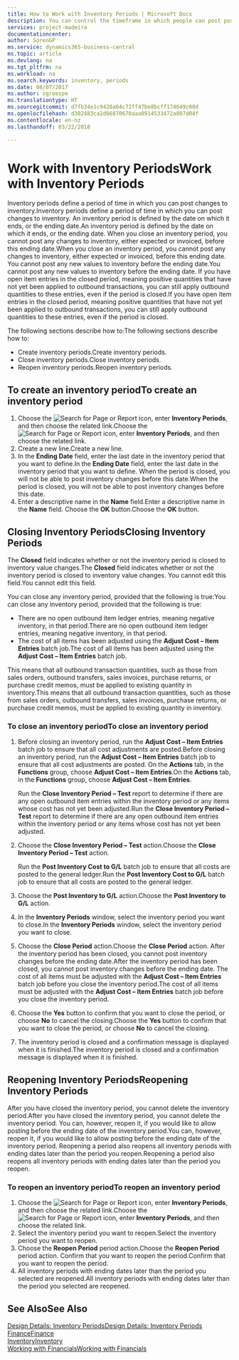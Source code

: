 ```yaml
---
title: How to Work with Inventory Periods | Microsoft Docs
description: You can control the timeframe in which people can post post changes to inventory by defining inventory periods.
services: project-madeira
documentationcenter: 
author: SorenGP
ms.service: dynamics365-business-central
ms.topic: article
ms.devlang: na
ms.tgt_pltfrm: na
ms.workload: na
ms.search.keywords: inventory, periods
ms.date: 08/07/2017
ms.author: sgroespe
ms.translationtype: HT
ms.sourcegitcommit: d7fb34e1c9428a64c71ff47be8bcff174649c00d
ms.openlocfilehash: d302483ca2d66870670aaa0914533472a807d04f
ms.contentlocale: en-nz
ms.lasthandoff: 03/22/2018

---
```

# <a name="work-with-inventory-periods"></a><span data-ttu-id="8dca3-103">Work with Inventory Periods</span><span class="sxs-lookup"><span data-stu-id="8dca3-103">Work with Inventory Periods</span></span>
<span data-ttu-id="8dca3-104">Inventory periods define a period of time in which you can post changes to inventory.</span><span class="sxs-lookup"><span data-stu-id="8dca3-104">Inventory periods define a period of time in which you can post changes to inventory.</span></span> <span data-ttu-id="8dca3-105">An inventory period is defined by the date on which it ends, or the ending date.</span><span class="sxs-lookup"><span data-stu-id="8dca3-105">An inventory period is defined by the date on which it ends, or the ending date.</span></span> <span data-ttu-id="8dca3-106">When you close an inventory period, you cannot post any changes to inventory, either expected or invoiced, before this ending date.</span><span class="sxs-lookup"><span data-stu-id="8dca3-106">When you close an inventory period, you cannot post any changes to inventory, either expected or invoiced, before this ending date.</span></span> <span data-ttu-id="8dca3-107">You cannot post any new values to inventory before the ending date.</span><span class="sxs-lookup"><span data-stu-id="8dca3-107">You cannot post any new values to inventory before the ending date.</span></span> <span data-ttu-id="8dca3-108">If you have open item entries in the closed period, meaning positive quantities that have not yet been applied to outbound transactions, you can still apply outbound quantities to these entries, even if the period is closed.</span><span class="sxs-lookup"><span data-stu-id="8dca3-108">If you have open item entries in the closed period, meaning positive quantities that have not yet been applied to outbound transactions, you can still apply outbound quantities to these entries, even if the period is closed.</span></span>  

<span data-ttu-id="8dca3-109">The following sections describe how to:</span><span class="sxs-lookup"><span data-stu-id="8dca3-109">The following sections describe how to:</span></span>  

* <span data-ttu-id="8dca3-110">Create inventory periods.</span><span class="sxs-lookup"><span data-stu-id="8dca3-110">Create inventory periods.</span></span>  
* <span data-ttu-id="8dca3-111">Close inventory periods.</span><span class="sxs-lookup"><span data-stu-id="8dca3-111">Close inventory periods.</span></span>  
* <span data-ttu-id="8dca3-112">Reopen inventory periods.</span><span class="sxs-lookup"><span data-stu-id="8dca3-112">Reopen inventory periods.</span></span>  

## <a name="to-create-an-inventory-period"></a><span data-ttu-id="8dca3-113">To create an inventory period</span><span class="sxs-lookup"><span data-stu-id="8dca3-113">To create an inventory period</span></span>  
1. <span data-ttu-id="8dca3-114">Choose the ![Search for Page or Report](media/ui-search/search_small.png "Search for Page or Report icon") icon, enter **Inventory Periods**, and then choose the related link.</span><span class="sxs-lookup"><span data-stu-id="8dca3-114">Choose the ![Search for Page or Report](media/ui-search/search_small.png "Search for Page or Report icon") icon, enter **Inventory Periods**, and then choose the related link.</span></span>  
2. <span data-ttu-id="8dca3-115">Create a new line.</span><span class="sxs-lookup"><span data-stu-id="8dca3-115">Create a new line.</span></span>  
3. <span data-ttu-id="8dca3-116">In the **Ending Date** field, enter the last date in the inventory period that you want to define.</span><span class="sxs-lookup"><span data-stu-id="8dca3-116">In the **Ending Date** field, enter the last date in the inventory period that you want to define.</span></span> <span data-ttu-id="8dca3-117">When the period is closed, you will not be able to post inventory changes before this date.</span><span class="sxs-lookup"><span data-stu-id="8dca3-117">When the period is closed, you will not be able to post inventory changes before this date.</span></span>  
4. <span data-ttu-id="8dca3-118">Enter a descriptive name in the **Name** field.</span><span class="sxs-lookup"><span data-stu-id="8dca3-118">Enter a descriptive name in the **Name** field.</span></span> <span data-ttu-id="8dca3-119">Choose the **OK** button.</span><span class="sxs-lookup"><span data-stu-id="8dca3-119">Choose the **OK** button.</span></span>  

## <a name="closing-inventory-periods"></a><span data-ttu-id="8dca3-120">Closing Inventory Periods</span><span class="sxs-lookup"><span data-stu-id="8dca3-120">Closing Inventory Periods</span></span>  
<span data-ttu-id="8dca3-121">The **Closed** field indicates whether or not the inventory period is closed to inventory value changes.</span><span class="sxs-lookup"><span data-stu-id="8dca3-121">The **Closed** field indicates whether or not the inventory period is closed to inventory value changes.</span></span> <span data-ttu-id="8dca3-122">You cannot edit this field.</span><span class="sxs-lookup"><span data-stu-id="8dca3-122">You cannot edit this field.</span></span>  

<span data-ttu-id="8dca3-123">You can close any inventory period, provided that the following is true:</span><span class="sxs-lookup"><span data-stu-id="8dca3-123">You can close any inventory period, provided that the following is true:</span></span>  

* <span data-ttu-id="8dca3-124">There are no open outbound item ledger entries, meaning negative inventory, in that period.</span><span class="sxs-lookup"><span data-stu-id="8dca3-124">There are no open outbound item ledger entries, meaning negative inventory, in that period.</span></span>  
* <span data-ttu-id="8dca3-125">The cost of all items has been adjusted using the **Adjust Cost – Item Entries** batch job.</span><span class="sxs-lookup"><span data-stu-id="8dca3-125">The cost of all items has been adjusted using the **Adjust Cost – Item Entries** batch job.</span></span>  

<span data-ttu-id="8dca3-126">This means that all outbound transaction quantities, such as those from sales orders, outbound transfers, sales invoices, purchase returns, or purchase credit memos, must be applied to existing quantity in inventory.</span><span class="sxs-lookup"><span data-stu-id="8dca3-126">This means that all outbound transaction quantities, such as those from sales orders, outbound transfers, sales invoices, purchase returns, or purchase credit memos, must be applied to existing quantity in inventory.</span></span>  

### <a name="to-close-an-inventory-period"></a><span data-ttu-id="8dca3-127">To close an inventory period</span><span class="sxs-lookup"><span data-stu-id="8dca3-127">To close an inventory period</span></span>  
1. <span data-ttu-id="8dca3-128">Before closing an inventory period, run the **Adjust Cost – Item Entries** batch job to ensure that all cost adjustments are posted.</span><span class="sxs-lookup"><span data-stu-id="8dca3-128">Before closing an inventory period, run the **Adjust Cost – Item Entries** batch job to ensure that all cost adjustments are posted.</span></span> <span data-ttu-id="8dca3-129">On the **Actions** tab, in the **Functions** group, choose **Adjust Cost – Item Entries**.</span><span class="sxs-lookup"><span data-stu-id="8dca3-129">On the **Actions** tab, in the **Functions** group, choose **Adjust Cost – Item Entries**.</span></span>  

     <span data-ttu-id="8dca3-130">Run the **Close Inventory Period – Test** report to determine if there are any open outbound item entries within the inventory period or any items whose cost has not yet been adjusted.</span><span class="sxs-lookup"><span data-stu-id="8dca3-130">Run the **Close Inventory Period – Test** report to determine if there are any open outbound item entries within the inventory period or any items whose cost has not yet been adjusted.</span></span>  
2. <span data-ttu-id="8dca3-131">Choose the **Close Inventory Period – Test** action.</span><span class="sxs-lookup"><span data-stu-id="8dca3-131">Choose the **Close Inventory Period – Test** action.</span></span>  

     <span data-ttu-id="8dca3-132">Run the **Post Inventory Cost to G/L** batch job to ensure that all costs are posted to the general ledger.</span><span class="sxs-lookup"><span data-stu-id="8dca3-132">Run the **Post Inventory Cost to G/L** batch job to ensure that all costs are posted to the general ledger.</span></span>  
3. <span data-ttu-id="8dca3-133">Choose the **Post Inventory to G/L** action.</span><span class="sxs-lookup"><span data-stu-id="8dca3-133">Choose the **Post Inventory to G/L** action.</span></span>  
4. <span data-ttu-id="8dca3-134">In the **Inventory Periods** window, select the inventory period you want to close.</span><span class="sxs-lookup"><span data-stu-id="8dca3-134">In the **Inventory Periods** window, select the inventory period you want to close.</span></span>  
5. <span data-ttu-id="8dca3-135">Choose the **Close Period** action.</span><span class="sxs-lookup"><span data-stu-id="8dca3-135">Choose the **Close Period** action.</span></span> <span data-ttu-id="8dca3-136">After the inventory period has been closed, you cannot post inventory changes before the ending date.</span><span class="sxs-lookup"><span data-stu-id="8dca3-136">After the inventory period has been closed, you cannot post inventory changes before the ending date.</span></span> <span data-ttu-id="8dca3-137">The cost of all items must be adjusted with the **Adjust Cost – Item Entries** batch job before you close the inventory period.</span><span class="sxs-lookup"><span data-stu-id="8dca3-137">The cost of all items must be adjusted with the **Adjust Cost – Item Entries** batch job before you close the inventory period.</span></span>  
6. <span data-ttu-id="8dca3-138">Choose the **Yes** button to confirm that you want to close the period, or choose **No** to cancel the closing.</span><span class="sxs-lookup"><span data-stu-id="8dca3-138">Choose the **Yes** button to confirm that you want to close the period, or choose **No** to cancel the closing.</span></span>  
7. <span data-ttu-id="8dca3-139">The inventory period is closed and a confirmation message is displayed when it is finished.</span><span class="sxs-lookup"><span data-stu-id="8dca3-139">The inventory period is closed and a confirmation message is displayed when it is finished.</span></span>  

## <a name="reopening-inventory-periods"></a><span data-ttu-id="8dca3-140">Reopening Inventory Periods</span><span class="sxs-lookup"><span data-stu-id="8dca3-140">Reopening Inventory Periods</span></span>  
<span data-ttu-id="8dca3-141">After you have closed the inventory period, you cannot delete the inventory period.</span><span class="sxs-lookup"><span data-stu-id="8dca3-141">After you have closed the inventory period, you cannot delete the inventory period.</span></span> <span data-ttu-id="8dca3-142">You can, however, reopen it, if you would like to allow posting before the ending date of the inventory period.</span><span class="sxs-lookup"><span data-stu-id="8dca3-142">You can, however, reopen it, if you would like to allow posting before the ending date of the inventory period.</span></span> <span data-ttu-id="8dca3-143">Reopening a period also reopens all inventory periods with ending dates later than the period you reopen.</span><span class="sxs-lookup"><span data-stu-id="8dca3-143">Reopening a period also reopens all inventory periods with ending dates later than the period you reopen.</span></span>  

### <a name="to-reopen-an-inventory-period"></a><span data-ttu-id="8dca3-144">To reopen an inventory period</span><span class="sxs-lookup"><span data-stu-id="8dca3-144">To reopen an inventory period</span></span>  
1. <span data-ttu-id="8dca3-145">Choose the ![Search for Page or Report](media/ui-search/search_small.png "Search for Page or Report icon") icon, enter **Inventory Periods**, and then choose the related link.</span><span class="sxs-lookup"><span data-stu-id="8dca3-145">Choose the ![Search for Page or Report](media/ui-search/search_small.png "Search for Page or Report icon") icon, enter **Inventory Periods**, and then choose the related link.</span></span>  
2. <span data-ttu-id="8dca3-146">Select the inventory period you want to reopen.</span><span class="sxs-lookup"><span data-stu-id="8dca3-146">Select the inventory period you want to reopen.</span></span>  
3. <span data-ttu-id="8dca3-147">Choose the **Reopen Period** period action.</span><span class="sxs-lookup"><span data-stu-id="8dca3-147">Choose the **Reopen Period** period action.</span></span> <span data-ttu-id="8dca3-148">Confirm that you want to reopen the period.</span><span class="sxs-lookup"><span data-stu-id="8dca3-148">Confirm that you want to reopen the period.</span></span>  
4. <span data-ttu-id="8dca3-149">All inventory periods with ending dates later than the period you selected are reopened.</span><span class="sxs-lookup"><span data-stu-id="8dca3-149">All inventory periods with ending dates later than the period you selected are reopened.</span></span>  

## <a name="see-also"></a><span data-ttu-id="8dca3-150">See Also</span><span class="sxs-lookup"><span data-stu-id="8dca3-150">See Also</span></span>  
[<span data-ttu-id="8dca3-151">Design Details: Inventory Periods</span><span class="sxs-lookup"><span data-stu-id="8dca3-151">Design Details: Inventory Periods</span></span>](design-details-inventory-periods.md)  
[<span data-ttu-id="8dca3-152">Finance</span><span class="sxs-lookup"><span data-stu-id="8dca3-152">Finance</span></span>](finance.md)  
[<span data-ttu-id="8dca3-153">Inventory</span><span class="sxs-lookup"><span data-stu-id="8dca3-153">Inventory</span></span>](inventory-manage-inventory.md)  
[<span data-ttu-id="8dca3-154">Working with Financials</span><span class="sxs-lookup"><span data-stu-id="8dca3-154">Working with Financials</span></span>](ui-work-product.md)

